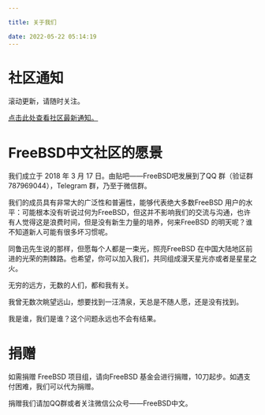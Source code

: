 ```yaml
---

title: 关于我们

date: 2022-05-22 05:14:19
---
```



# 社区通知

滚动更新，请随时关注。

[点击此处查看社区最新通知。](https://book.bsdcn.org/di-0-zhang-freebsd-zhong-wen-she-qu/di-0.0-jie-she-qu-tong-zhi-gun-dong-geng-xin.html)

#   FreeBSD中文社区的愿景

我们成立于 2018 年 3 月 17 日。由贴吧——FreeBSD吧发展到了QQ 群（验证群 787969044），Telegram 群，乃至于微信群。

我们的成员具有非常大的广泛性和普遍性，能够代表绝大多数FreeBSD 用户的水平：可能根本没有听说过何为FreeBSD，但这并不影响我们的交流与沟通，也许有人觉得这是浪费时间，但是没有新生力量的培养，何来FreeBSD 的明天呢？谁不知道新人可能有很多坏习惯呢。

同鲁迅先生说的那样，但愿每个人都是一束光，照亮FreeBSD 在中国大陆地区前进的光荣的荆棘路。也希望，你可以加入我们，共同组成漫天星光亦或者是星星之火。

无穷的远方，无数的人们，都和我有关。

我曾无数次眺望远山，想要找到一汪清泉，天总是不随人愿，还是没有找到。

我是谁，我们是谁？这个问题永远也不会有结果。

#   捐赠

如需捐赠 FreeBSD 项目组，请向FreeBSD 基金会进行捐赠，10刀起步。如遇支付困难，我们可以代为捐赠。

捐赠我们请加QQ群或者关注微信公众号——FreeBSD中文。


